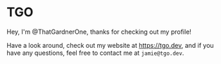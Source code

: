 # TGO
Hey, I'm @ThatGardnerOne, thanks for checking out my profile! 

Have a look around, check out my website at https://tgo.dev, and if you have any questions, feel free to contact me at `jamie@tgo.dev`.
